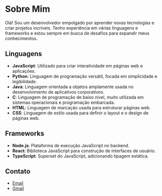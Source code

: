 # Sobre Mim

Olá! Sou um desenvolvedor empolgado por aprender novas tecnologias e criar projetos incríveis. Tenho experiência em várias linguagens e frameworks e estou sempre em busca de desafios para expandir meus conhecimentos.

## Linguagens

- **JavaScript**: Utilizado para criar interatividade em páginas web e aplicações.
- **Python**: Linguagem de programação versátil, focada em simplicidade e legibilidade.
- **Java**: Linguagem orientada a objetos amplamente usada no desenvolvimento de aplicativos corporativos.
- **C**: Linguagem de programação de baixo nível, muito utilizada em sistemas operacionais e programação embarcada.
- **HTML**: Linguagem de marcação usada para estruturar páginas web.
- **CSS**: Linguagem de estilo usada para definir o layout e o design de páginas web.

## Frameworks

- **Node.js**: Plataforma de execução JavaScript no backend.
- **React**: Biblioteca JavaScript para construção de interfaces de usuário.
- **TypeScript**: Superset do JavaScript, adicionando tipagem estática.

## Contato
- [Email](pedroruan17@hotmail.com)
- [Gmail](pedroruan792@gmail.com)
